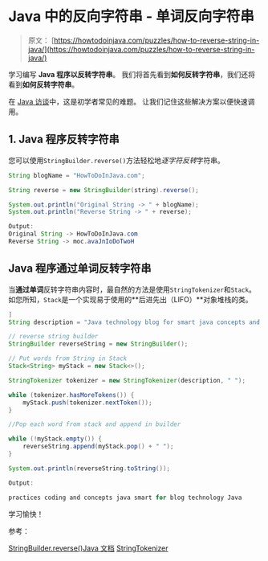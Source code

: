 # Java 中的反向字符串 - 单词反向字符串

> 原文： [https://howtodoinjava.com/puzzles/how-to-reverse-string-in-java/](https://howtodoinjava.com/puzzles/how-to-reverse-string-in-java/)

学习编写 **Java 程序以反转字符串**。 我们将首先看到**如何反转字符串**，我们还将看到**如何反转字符串**。

在 [Java 访谈](https://howtodoinjava.com/java-interview-questions/)中，这是初学者常见的难题。 让我们记住这些解决方案以便快速调用。

## 1\. Java 程序反转字符串

您可以使用`StringBuilder.reverse()`方法轻松地*逐字符反转*字符串。

```java
String blogName = "HowToDoInJava.com";

String reverse = new StringBuilder(string).reverse();

System.out.println("Original String -> " + blogName);
System.out.println("Reverse String -> " + reverse);

Output:
Original String -> HowToDoInJava.com
Reverse String -> moc.avaJnIoDoTwoH

```

## Java 程序通过单词反转字符串

当**通过单词**反转字符串内容时，最自然的方法是使用`StringTokenizer`和`Stack`。 如您所知，`Stack`是一个实现易于使用的**后进先出（LIFO）**对象堆栈的类。

```java
]
String description = "Java technology blog for smart java concepts and coding practices";

// reverse string builder
StringBuilder reverseString = new StringBuilder();

// Put words from String in Stack
Stack<String> myStack = new Stack<>();

StringTokenizer tokenizer = new StringTokenizer(description, " ");

while (tokenizer.hasMoreTokens()) {
	myStack.push(tokenizer.nextToken());
}

//Pop each word from stack and append in builder

while (!myStack.empty()) {
	reverseString.append(myStack.pop() + " ");
}

System.out.println(reverseString.toString());

Output:

practices coding and concepts java smart for blog technology Java 

```

学习愉快！

参考：

[StringBuilder.reverse()Java 文档](https://docs.oracle.com/javase/8/docs/api/java/lang/StringBuilder.html#reverse--)
[StringTokenizer](https://docs.oracle.com/javase/8/docs/api/java/util/StringTokenizer.html)